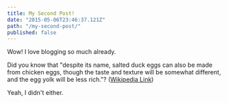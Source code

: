 ```yaml
---
title: My Second Post!
date: "2015-05-06T23:46:37.121Z"
path: "/my-second-post/"
published: false
---
```


Wow! I love blogging so much already.

Did you know that "despite its name, salted duck eggs can also be made from chicken eggs, though the taste and texture will be somewhat different, and the egg yolk will be less rich."? ([Wikipedia Link](http://en.wikipedia.org/wiki/Salted_duck_egg))

Yeah, I didn't either.
